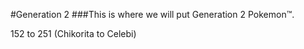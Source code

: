 #Generation 2
###This is where we will put Generation 2 Pokemon™.

152 to 251 (Chikorita to Celebi)
